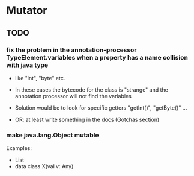 # Mutator

## TODO

### fix the problem in the annotation-processor TypeElement.variables when a property has a name collision with java type
 
- like "int", "byte"  etc.
- In these cases the bytecode for the class is "strange" and the annotation processor will not find the variables
- Solution would be to look for specific getters "getInt()", "getByte()" ...

- OR: at least write something in the docs (Gotchas section)

### make java.lang.Object mutable

Examples:

- List<Any>
- data class X(val v: Any)
